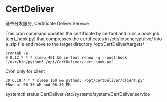 # CertDeliver
证书分发服务, Certificate Deliver Service


This cron command updates the certificate by certbot and runs a hook job [cert_hook.py] that compresses the certificates in /etc/letsencrypt/live/ into a .zip file and move to the target directory /opt/CertDeliver/targets/ 
```
crontab -e
0 0,12 * * * sleep 461 && certbot renew -q --post-hook "/usr/bin/python3 /opt/CertDeliver/cert_hook.py"
```

Cron only for client
```
30 6,18 * * * sleep 100 && python3 /opt/CertDeliver/client.py" 
#Run at 06:30 AM and 06:30 PM

```
systemctl status CertDeliver
/etc/systemd/system/CertDeliver.service